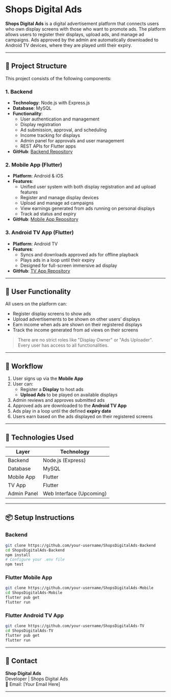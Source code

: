 
# Shops Digital Ads

**Shops Digital Ads** is a digital advertisement platform that connects users who own display screens with those who want to promote ads. The platform allows users to register their displays, upload ads, and manage ad campaigns. Ads approved by the admin are automatically downloaded to Android TV devices, where they are played until their expiry.

---

## 🧩 Project Structure

This project consists of the following components:

### 1. Backend
- **Technology**: Node.js with Express.js
- **Database**: MySQL
- **Functionality**:
  - User authentication and management
  - Display registration
  - Ad submission, approval, and scheduling
  - Income tracking for displays
  - Admin panel for approvals and user management
  - REST APIs for Flutter apps
- **GitHub**: [Backend Repository](https://github.com/your-username/ShopsDigitalAds-Backend)

### 2. Mobile App (Flutter)
- **Platform**: Android & iOS
- **Features**:
  - Unified user system with both display registration and ad upload features
  - Register and manage display devices
  - Upload and manage ad campaigns
  - View earnings generated from ads running on personal displays
  - Track ad status and expiry
- **GitHub**: [Mobile App Repository](https://github.com/your-username/ShopsDigitalAds-Mobile)

### 3. Android TV App (Flutter)
- **Platform**: Android TV
- **Features**:
  - Syncs and downloads approved ads for offline playback
  - Plays ads in a loop until their expiry
  - Designed for full-screen immersive ad display
- **GitHub**: [TV App Repository](https://github.com/your-username/ShopsDigitalAds-TV)

---

## 👥 User Functionality

All users on the platform can:

- Register display screens to show ads
- Upload advertisements to be shown on other users’ displays
- Earn income when ads are shown on their registered displays
- Track the income generated from ad views on their screens

> There are no strict roles like "Display Owner" or "Ads Uploader". Every user has access to all functionalities.

---

## 🔁 Workflow

1. User signs up via the **Mobile App**
2. User can:
   - Register a **Display** to host ads
   - **Upload Ads** to be played on available displays
3. Admin reviews and approves submitted ads
4. Approved ads are downloaded to the **Android TV App**
5. Ads play in a loop until the defined **expiry date**
6. Users earn based on the ads displayed on their registered screens

---

## 🔧 Technologies Used

| Layer         | Technology        |
|---------------|------------------|
| Backend       | Node.js (Express)|
| Database      | MySQL            |
| Mobile App    | Flutter          |
| TV App        | Flutter          |
| Admin Panel   | Web Interface (Upcoming) |

---

## 📦 Setup Instructions

### Backend
```bash
git clone https://github.com/your-username/ShopsDigitalAds-Backend
cd ShopsDigitalAds-Backend
npm install
# Configure your .env file
npm test
```

### Flutter Mobile App
```bash
git clone https://github.com/your-username/ShopsDigitalAds-Mobile
cd ShopsDigitalAds-Mobile
flutter pub get
flutter run
```

### Flutter Android TV App
```bash
git clone https://github.com/your-username/ShopsDigitalAds-TV
cd ShopsDigitalAds-TV
flutter pub get
flutter run
```

---



## 📧 Contact

**Shop Digital Ads**  
Developer | Shops Digital Ads  
📩 Email: [Your Email Here]

---

```